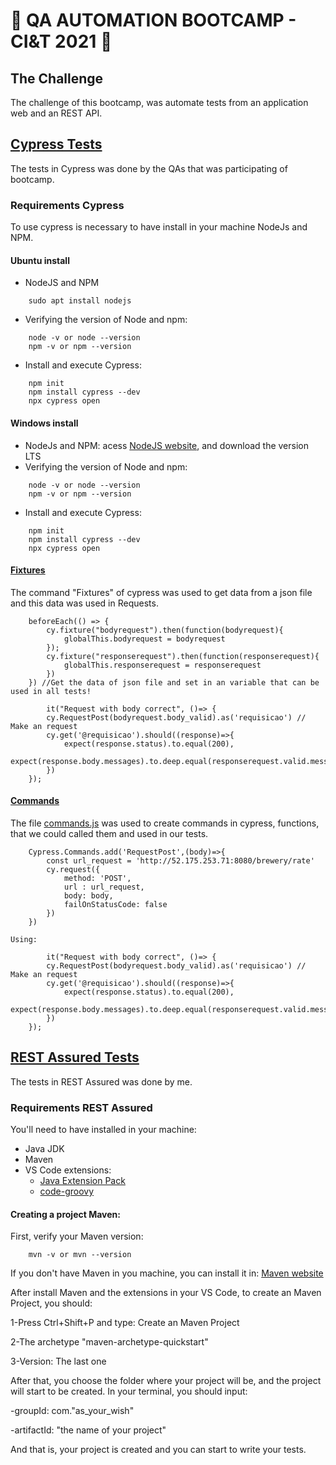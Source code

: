 # 🚀 QA AUTOMATION BOOTCAMP - CI&T 2021 🚀

## The Challenge

The challenge of this bootcamp, was automate tests from an application web and an REST API.

## [Cypress Tests](https://docs.cypress.io/)
The tests in Cypress was done by the QAs that was participating of bootcamp.
### Requirements Cypress

To use cypress is necessary to have install in your machine NodeJs and NPM.

#### Ubuntu install

- NodeJS and NPM
```
    sudo apt install nodejs
```
- Verifying the version of Node and npm:
```
    node -v or node --version
    npm -v or npm --version
```
- Install and execute Cypress:
```
	npm init
	npm install cypress --dev
	npx cypress open
```

#### Windows install

- NodeJs and NPM: acess [NodeJS website](https://nodejs.org/en/), and download the version LTS 
- Verifying the version of Node and npm:
```
    node -v or node --version
    npm -v or npm --version
```
- Install and execute Cypress:
```
	npm init
	npm install cypress --dev
	npx cypress open
```
#### [Fixtures](https://docs.cypress.io/api/commands/fixture#Arguments)

The command "Fixtures" of cypress was used to get data from a json file and this data was used in Requests.
```
    beforeEach(() => {
        cy.fixture("bodyrequest").then(function(bodyrequest){
            globalThis.bodyrequest = bodyrequest
        });
        cy.fixture("responserequest").then(function(responserequest){
            globalThis.responserequest = responserequest
        })
    }) //Get the data of json file and set in an variable that can be used in all tests!

        it("Request with body correct", ()=> {
        cy.RequestPost(bodyrequest.body_valid).as('requisicao') // Make an request
        cy.get('@requisicao').should((response)=>{
            expect(response.status).to.equal(200),
            expect(response.body.messages).to.deep.equal(responserequest.valid.messages)
        })
    });
```

#### [Commands](https://docs.cypress.io/api/cypress-api/custom-commands)
The file [commands.js](https://github.com/aliciamarianne1507/bootcamp-ciandt/blob/master/cypress/support/commands.js) was used to create commands in cypress, functions, that we could called them and used in our tests.

```
    Cypress.Commands.add('RequestPost',(body)=>{
        const url_request = 'http://52.175.253.71:8080/brewery/rate'
        cy.request({
            method: 'POST',
            url : url_request,
            body: body,
            failOnStatusCode: false
        })
    })

Using:

        it("Request with body correct", ()=> {
        cy.RequestPost(bodyrequest.body_valid).as('requisicao') // Make an request
        cy.get('@requisicao').should((response)=>{
            expect(response.status).to.equal(200),
            expect(response.body.messages).to.deep.equal(responserequest.valid.messages)
        })
    });
```

## [REST Assured Tests](https://rest-assured.io/)

The tests in REST Assured was done by me.

### Requirements REST Assured

You'll need to have installed in your machine:
- Java JDK
- Maven
- VS Code extensions:
    - [Java Extension Pack](https://marketplace.visualstudio.com/items?itemName=vscjava.vscode-java-pack)
    - [code-groovy](https://marketplace.visualstudio.com/items?itemName=marlon407.code-groovy)

#### Creating a project Maven:

First, verify your Maven version:

```
    mvn -v or mvn --version
```
If you don't have Maven in you machine, you can install it in: [Maven website](https://maven.apache.org/download.cgi)

After install Maven and the extensions in your VS Code, to create an Maven Project, you should:

1-Press Ctrl+Shift+P and type: Create an Maven Project

2-The archetype "maven-archetype-quickstart"

3-Version: The last one

After that, you choose the folder where your project will be, and the project will start to be created.
In your terminal, you should input:

-groupId: com."as_your_wish"

-artifactId: "the name of your project"

And that is, your project is created and you can start to write your tests.
